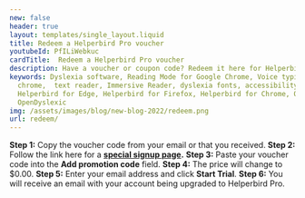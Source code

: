 ```yaml
---
new: false
header: true
layout: templates/single_layout.liquid
title: Redeem a Helperbird Pro voucher
youtubeId: PfILiWebkuc
cardTitle:  Redeem a Helperbird Pro voucher
description: Have a voucher or coupon code? Redeem it here for Helperbird Pro.
keywords: Dyslexia software, Reading Mode for Google Chrome, Voice typing for chrome, Text to speech for
  chrome,  text reader, Immersive Reader, dyslexia fonts, accessibility software, dyslexia software,
  Helperbird for Edge, Helperbird for Firefox, Helperbird for Chrome, Opendyslexic for Chrome,
  OpenDyslexic
img: /assets/images/blog/new-blog-2022/redeem.png
url: redeem/
---
```




**Step 1:** Copy the voucher code from your email or that you received.
**Step 2:** Follow the link here for a **[special signup page](https://payments.coffeeandfun.com/b/8wM01ZbakbT6e5y5kO).**
**Step 3:** Paste your voucher code into the **Add promotion code** field.
**Step 4:**  The price will change to $0.00.
**Step 5:**  Enter your email address and click **Start Trial**.
**Step 6:**  You will receive an email with your account being upgraded to Helperbird Pro.
